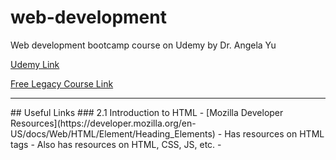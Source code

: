 # web-development
Web development bootcamp course on Udemy by Dr. Angela Yu


[Udemy Link](https://www.udemy.com/course/the-complete-web-development-bootcamp/)

[Free Legacy Course Link](https://appbrewery.com/courses/legacy-complete-web-development-course/lectures/46570088)

<hr />
## Useful Links
### 2.1 Introduction to HTML
- [Mozilla Developer Resources](https://developer.mozilla.org/en-US/docs/Web/HTML/Element/Heading_Elements)
    - Has resources on HTML tags 
    - Also has resources on HTML, CSS, JS, etc.
- 